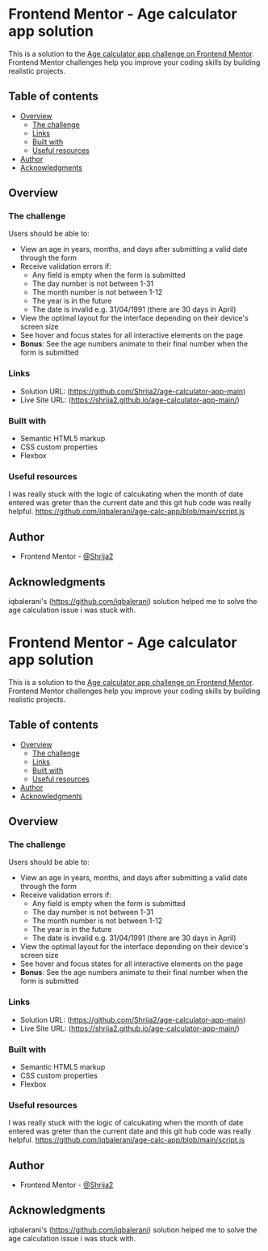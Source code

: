 # Frontend Mentor - Age calculator app solution

This is a solution to the [Age calculator app challenge on Frontend Mentor](https://www.frontendmentor.io/challenges/age-calculator-app-dF9DFFpj-Q). Frontend Mentor challenges help you improve your coding skills by building realistic projects. 

## Table of contents

- [Overview](#overview)
  - [The challenge](#the-challenge)
  - [Links](#links)
  - [Built with](#built-with)
  - [Useful resources](#useful-resources)
- [Author](#author)
- [Acknowledgments](#acknowledgments)


## Overview

### The challenge

Users should be able to:

- View an age in years, months, and days after submitting a valid date through the form
- Receive validation errors if:
  - Any field is empty when the form is submitted
  - The day number is not between 1-31
  - The month number is not between 1-12
  - The year is in the future
  - The date is invalid e.g. 31/04/1991 (there are 30 days in April)
- View the optimal layout for the interface depending on their device's screen size
- See hover and focus states for all interactive elements on the page
- **Bonus**: See the age numbers animate to their final number when the form is submitted


### Links

- Solution URL: (https://github.com/Shrija2/age-calculator-app-main)
- Live Site URL: (https://shrija2.github.io/age-calculator-app-main/)


### Built with

- Semantic HTML5 markup
- CSS custom properties
- Flexbox


### Useful resources
I was really stuck with the logic of calcukating when the month of date entered was greter than the current date and this git hub code was really helpful.
https://github.com/iqbalerani/age-calc-app/blob/main/script.js



## Author
- Frontend Mentor - [@Shrija2](https://github.com/Shrija2)

## Acknowledgments
iqbalerani's (https://github.com/iqbalerani) solution helped me to solve the age calculation issue i was stuck with.
# Frontend Mentor - Age calculator app solution

This is a solution to the [Age calculator app challenge on Frontend Mentor](https://www.frontendmentor.io/challenges/age-calculator-app-dF9DFFpj-Q). Frontend Mentor challenges help you improve your coding skills by building realistic projects. 

## Table of contents

- [Overview](#overview)
  - [The challenge](#the-challenge)
  - [Links](#links)
  - [Built with](#built-with)
  - [Useful resources](#useful-resources)
- [Author](#author)
- [Acknowledgments](#acknowledgments)


## Overview

### The challenge

Users should be able to:

- View an age in years, months, and days after submitting a valid date through the form
- Receive validation errors if:
  - Any field is empty when the form is submitted
  - The day number is not between 1-31
  - The month number is not between 1-12
  - The year is in the future
  - The date is invalid e.g. 31/04/1991 (there are 30 days in April)
- View the optimal layout for the interface depending on their device's screen size
- See hover and focus states for all interactive elements on the page
- **Bonus**: See the age numbers animate to their final number when the form is submitted


### Links

- Solution URL: (https://github.com/Shrija2/age-calculator-app-main)
- Live Site URL: (https://shrija2.github.io/age-calculator-app-main/)


### Built with

- Semantic HTML5 markup
- CSS custom properties
- Flexbox


### Useful resources
I was really stuck with the logic of calcukating when the month of date entered was greter than the current date and this git hub code was really helpful.
https://github.com/iqbalerani/age-calc-app/blob/main/script.js



## Author
- Frontend Mentor - [@Shrija2](https://github.com/Shrija2)

## Acknowledgments
iqbalerani's (https://github.com/iqbalerani) solution helped me to solve the age calculation issue i was stuck with.
